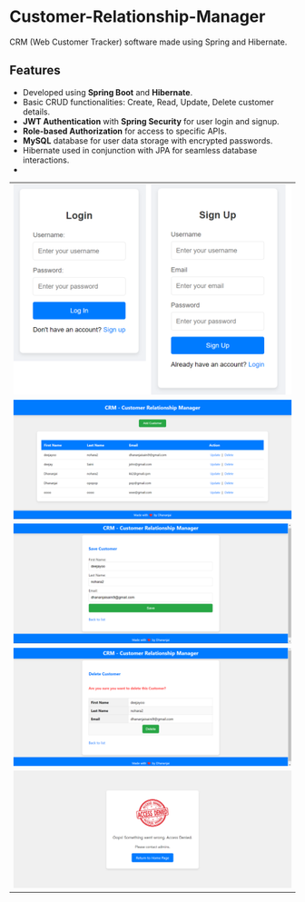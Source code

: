 # Customer-Relationship-Manager

CRM (Web Customer Tracker) software made using Spring and Hibernate. 

## Features

- Developed using **Spring Boot** and **Hibernate**.
- Basic CRUD functionalities: Create, Read, Update, Delete customer details.
- **JWT Authentication** with **Spring Security** for user login and signup.
- **Role-based Authorization** for access to specific APIs.
- **MySQL** database for user data storage with encrypted passwords.
- Hibernate used in conjunction with JPA for seamless database interactions.
- 
<table>
  <tr>
    <td><img src="https://github.com/Dhananjai543/Customer-Relationship-Manager/blob/master/assets/crm1.png"></td>
  </tr>
  <tr>
    <td><img src="https://github.com/Dhananjai543/Customer-Relationship-Manager/blob/master/assets/crm2.png"></td>
  </tr>
  <tr>
    <td><img src="https://github.com/Dhananjai543/Customer-Relationship-Manager/blob/master/assets/crm3.png"></td>
  </tr>
  <tr>
    <td><img src="https://github.com/Dhananjai543/Customer-Relationship-Manager/blob/master/assets/crm4.png"></td>
  </tr>
  <tr>
    <td><img src="https://github.com/Dhananjai543/Customer-Relationship-Manager/blob/master/assets/crm5.png"></td>
  </tr>
</table>

